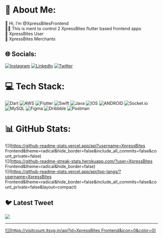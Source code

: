 # 💫 About Me:
👋 Hi, I’m @XpressBitesFrontend<br>🤝🏻 This is ment to control 2 XpressBites flutter based frontend apps<br>🍟 XpressBites User<br>🏬 XpressBites Merchants 


## 🌐 Socials:
[![Instagram](https://img.shields.io/badge/Instagram-%23E4405F.svg?logo=Instagram&logoColor=white)](https://instagram.com/xpressbites) [![LinkedIn](https://img.shields.io/badge/LinkedIn-%230077B5.svg?logo=linkedin&logoColor=white)](https://linkedin.com/in/xpressbites) [![Twitter](https://img.shields.io/badge/Twitter-%231DA1F2.svg?logo=Twitter&logoColor=white)](https://twitter.com/xpressbites) 

# 💻 Tech Stack:
![Dart](https://img.shields.io/badge/dart-%230175C2.svg?style=for-the-badge&logo=dart&logoColor=white) ![AWS](https://img.shields.io/badge/AWS-%23FF9900.svg?style=for-the-badge&logo=amazon-aws&logoColor=white) ![Flutter](https://img.shields.io/badge/Flutter-%2302569B.svg?style=for-the-badge&logo=Flutter&logoColor=white) ![Swift](https://img.shields.io/badge/swift-F54A2A?style=for-the-badge&logo=swift&logoColor=white) ![Java](https://img.shields.io/badge/java-%23ED8B00.svg?style=for-the-badge&logo=java&logoColor=white) ![IOS](https://img.shields.io/badge/IOS-%2320232a.svg?style=for-the-badge&logo=apple&logoColor=white) ![ANDROID](https://img.shields.io/badge/android-%2320232a.svg?style=for-the-badge&logo=android&logoColor=%a4c639) ![Socket.io](https://img.shields.io/badge/Socket.io-black?style=for-the-badge&logo=socket.io&badgeColor=010101) ![MySQL](https://img.shields.io/badge/mysql-%2300f.svg?style=for-the-badge&logo=mysql&logoColor=white) 	![Figma](https://img.shields.io/badge/figma-%23F24E1E.svg?style=for-the-badge&logo=figma&logoColor=white) ![Dribbble](https://img.shields.io/badge/Dribbble-EA4C89?style=for-the-badge&logo=dribbble&logoColor=white) ![Postman](https://img.shields.io/badge/Postman-FF6C37?style=for-the-badge&logo=postman&logoColor=white)
# 📊 GitHub Stats:
![](https://github-readme-stats.vercel.app/api?username=XpressBites Frontend&theme=radical&hide_border=false&include_all_commits=false&count_private=false)<br/>
![](https://github-readme-streak-stats.herokuapp.com/?user=XpressBites Frontend&theme=radical&hide_border=false)<br/>
![](https://github-readme-stats.vercel.app/api/top-langs/?username=XpressBites Frontend&theme=radical&hide_border=false&include_all_commits=false&count_private=false&layout=compact)

## 🐦 Latest Tweet
[![](https://gtce.itsvg.in/api?username=xpressbites)](https://github.com/VishwaGauravIn/github-twitter-card-embed)

---
[![](https://visitcount.itsvg.in/api?id=XpressBites Frontend&icon=0&color=0)](https://visitcount.itsvg.in)

<!-- Proudly created with GPRM ( https://gprm.itsvg.in ) -->

